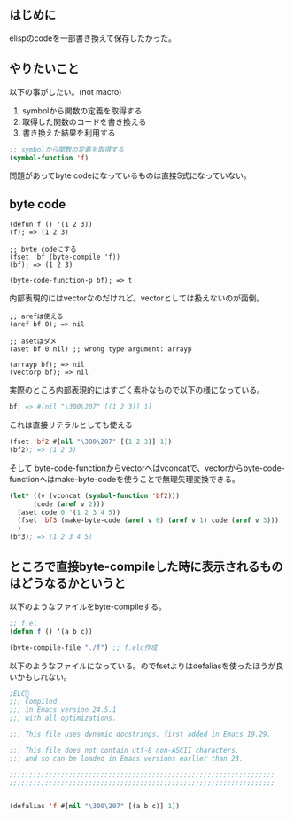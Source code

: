 ## はじめに

elispのcodeを一部書き換えて保存したかった。

## やりたいこと

以下の事がしたい。(not macro)

1. symbolから関数の定義を取得する
2. 取得した関数のコードを書き換える
3. 書き換えた結果を利用する

```lisp
;; symbolから関数の定義を取得する
(symbol-function 'f) 
```

問題があってbyte codeになっているものは直接S式になっていない。

## byte code

```
(defun f () '(1 2 3))
(f); => (1 2 3)

;; byte codeにする
(fset 'bf (byte-compile 'f))
(bf); => (1 2 3)

(byte-code-function-p bf); => t
```

内部表現的にはvectorなのだけれど。vectorとしては扱えないのが面倒。

```
;; arefは使える
(aref bf 0); => nil

;; asetはダメ
(aset bf 0 nil) ;; wrong type argument: arrayp

(arrayp bf); => nil
(vectorp bf); => nil
```

実際のところ内部表現的にはすごく素朴なもので以下の様になっている。

```lisp
bf; => #[nil "\300\207" [(1 2 3)] 1]
```

これは直接リテラルとしても使える

```lisp
(fset 'bf2 #[nil "\300\207" [(1 2 3)] 1])
(bf2); => (1 2 3)
```

そして byte-code-functionからvectorへはvconcatで、vectorからbyte-code-functionへはmake-byte-codeを使うことで無理矢理変換できる。

```lisp
(let* ((v (vconcat (symbol-function 'bf2)))
      (code (aref v 2)))
  (aset code 0 '(1 2 3 4 5))
  (fset 'bf3 (make-byte-code (aref v 0) (aref v 1) code (aref v 3)))
  )
(bf3); => (1 2 3 4 5)
```

## ところで直接byte-compileした時に表示されるものはどうなるかというと

以下のようなファイルをbyte-compileする。

```lisp
;; f.el
(defun f () '(a b c))
```

```lisp
(byte-compile-file "./f") ;; f.elc作成
```

以下のようなファイルになっている。のでfsetよりはdefaliasを使ったほうが良いかもしれない。

```lisp
;ELC   
;;; Compiled
;;; in Emacs version 24.5.1
;;; with all optimizations.

;;; This file uses dynamic docstrings, first added in Emacs 19.29.

;;; This file does not contain utf-8 non-ASCII characters,
;;; and so can be loaded in Emacs versions earlier than 23.

;;;;;;;;;;;;;;;;;;;;;;;;;;;;;;;;;;;;;;;;;;;;;;;;;;;;;;;;;;;;;;;;;;;
;;;;;;;;;;;;;;;;;;;;;;;;;;;;;;;;;;;;;;;;;;;;;;;;;;;;;;;;;;;;;;;;;;;


(defalias 'f #[nil "\300\207" [(a b c)] 1])
```

